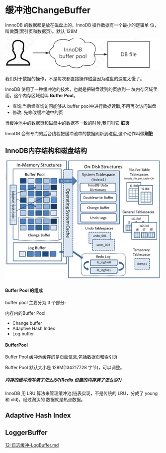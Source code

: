 # 缓冲池ChangeBuffer

InnnoDB 的数据都是放在磁盘上的，InnoDB 操作数据有一个最小的逻辑单 位，叫做**页**(索引页和数据页)。默认 128M

![image-20200313211144619](../../../assets/image-20200313211144619.png)

我们对于数据的操作，不是每次都直接操作磁盘因为磁盘的速度太慢了。

InnoDB 使用了一种缓冲池的技术，也就是把磁盘读到的页放到一 块内存区域里面。这个内存区域就叫 **Buffer Pool**。

- 查询:当后续查询访问能够从 buffer pool中进行数据读取,不用再次访问磁盘
- 修改: 先修改缓冲池中的页

当缓冲池中的数据页和磁盘中的数据不一致的时候,我们叫它 **脏页**

InnoDB 会有专门的后台线程把缓冲池中的数据刷新到磁盘,这个动作叫做**刷脏**

## InnoDB内存结构和磁盘结构

![image-20200313211319713](../../../assets/image-20200313211319713-7629580.png)

#### Buffer Pool 的组成

buffer pool 主要分为 3 个部分: 

内存内的Buffer Pool:

- Change buffer
- Adaptive Hash Index 
- Log buffer

#### BufferPool

Buffer Pool 缓冲池缓存的是页面信息,包括数据页和索引页

Buffer Pool 默认大小是 128M(134217728 字节)，可以调整。

##### 内存的缓冲池写满了怎么办?(Redis 设置的内存满了怎么办?)

InnoDB 用 LRU 算法来管理缓冲池(链表实现，不是传统的 LRU，分成了 young 和 old)，经过淘汰的 数据就是热点数据。



## Adaptive Hash Index

## LoggerBuffer

 [12-日志缓冲-LogBuffer.md](12-日志缓冲-LogBuffer.md) 